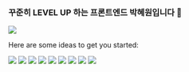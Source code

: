 ### 꾸준히 LEVEL UP 하는 프론트엔드 박혜원입니다 🌳
<img src="https://capsule-render.vercel.app/api?type=venom&height=300&color=gradient&text=Park%20Hye%20Won&descAlign=35&descAlignY=30&fontAlign=51&fontAlignY=53&textBg=false&fontColor=000000&section=header&fontSize=39&animation=twinkling" />


Here are some ideas to get you started:



<img src="https://img.shields.io/badge/Github-181717?style=for-the-badge&logo=Github&logoColor=white"> <img src="https://img.shields.io/badge/JavaScript-F7DF1E?style=for-the-badge&logo=JavaScript&logoColor=white">
<img src="https://img.shields.io/badge/Vue.js-4FC08D?style=for-the-badge&logo=Vue.js&logoColor=white">
<img src="https://img.shields.io/badge/Vuetify-1867C0?style=for-the-badge&logo=Vuetify&logoColor=white">
<img src="https://img.shields.io/badge/React-61DAFB?style=for-the-badge&logo=React&logoColor=white">
<img src="https://img.shields.io/badge/React Query-FF4154?style=for-the-badge&logo=React Query&logoColor=white">
<img src="https://img.shields.io/badge/Tailwind CSS-06B6D4?style=for-the-badge&logo=Tailwind CSS&logoColor=white">
<img src="https://img.shields.io/badge/TypeScript-3178C6?style=for-the-badge&logo=TypeScript&logoColor=white">
<img src="https://img.shields.io/badge/Firebase-FFCA28?style=for-the-badge&logo=Firebase&logoColor=white">

<!--![heywon0909's GitHub stats](https://github-readme-stats.vercel.app/api?username=heywon0909&show_icons=true&theme=radical)-->
